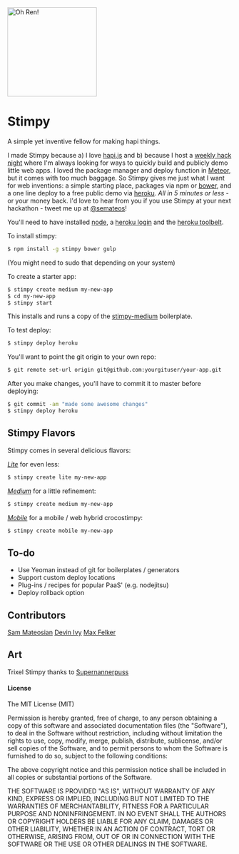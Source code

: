 <img src="http://cdn.trixel.io/trixels/593.svg" alt="Oh Ren!" style="width: 200px;"/>

Stimpy
======
A simple yet inventive fellow for making hapi things.

I made Stimpy because a) I love [hapi.js](http://hapijs.com) and b) because I host a [weekly hack night](http://hackportland.org) where I'm always looking for ways to quickly build and publicly demo little web apps.  I loved the package manager and deploy function in [Meteor](http://meteor.com), but it comes with too much baggage.  So Stimpy gives me just what I want for web inventions: a simple starting place, packages via npm or [bower](http://bower.io), and a one line deploy to a free public demo via [heroku](http://heroku.com).  *All in 5 minutes or less* - or your money back.  I'd love to hear from you if you use Stimpy at your next hackathon - tweet me up at [@semateos](https://twitter.com/semateos)!

You'll need to have installed [node](http://nodejs.org/), a [heroku login](https://signup.heroku.com/dc) and the [heroku toolbelt](https://devcenter.heroku.com/articles/getting-started-with-nodejs#set-up).

To install stimpy:
```bash
$ npm install -g stimpy bower gulp
```
(You might need to sudo that depending on your system)

To create a starter app:
```bash
$ stimpy create medium my-new-app
$ cd my-new-app
$ stimpy start
```

This installs and runs a copy of the [stimpy-medium](https://github.com/semateos/stimpy-medium) boilerplate.

To test deploy:
```bash
$ stimpy deploy heroku
```

You'll want to point the git origin to your own repo:
```bash
$ git remote set-url origin git@github.com:yourgituser/your-app.git
```

After you make changes, you'll have to commit it to master before deploying:
```bash
$ git commit -am "made some awesome changes"
$ stimpy deploy heroku
```

## Stimpy Flavors
Stimpy comes in several delicious flavors:

*[Lite](https://github.com/semateos/stimpy-lite)* for even less:
```bash
$ stimpy create lite my-new-app
```
*[Medium](https://github.com/semateos/stimpy-medium)* for a little refinement:
```bash
$ stimpy create medium my-new-app
```
*[Mobile](https://github.com/semateos/stimpy-mobile)* for a mobile / web hybrid crocostimpy:
```bash
$ stimpy create mobile my-new-app
```

## To-do
- Use Yeoman instead of git for boilerplates / generators
- Support custom deploy locations
- Plug-ins / recipes for popular PaaS' (e.g. nodejitsu)
- Deploy rollback option

## Contributors

[Sam Mateosian](https://github.com/semateos)
[Devin Ivy](https://github.com/devinivy)
[Max Felker](https://github.com/maxatbrs)

## Art
Trixel Stimpy thanks to [Supernannerpuss](http://trixel.io/#feed:supernannerpuss)

#### License

The MIT License (MIT)

Permission is hereby granted, free of charge, to any person obtaining a copy of
this software and associated documentation files (the "Software"), to deal in
the Software without restriction, including without limitation the rights to
use, copy, modify, merge, publish, distribute, sublicense, and/or sell copies of
the Software, and to permit persons to whom the Software is furnished to do so,
subject to the following conditions:

The above copyright notice and this permission notice shall be included in all
copies or substantial portions of the Software.

THE SOFTWARE IS PROVIDED "AS IS", WITHOUT WARRANTY OF ANY KIND, EXPRESS OR
IMPLIED, INCLUDING BUT NOT LIMITED TO THE WARRANTIES OF MERCHANTABILITY, FITNESS
FOR A PARTICULAR PURPOSE AND NONINFRINGEMENT. IN NO EVENT SHALL THE AUTHORS OR
COPYRIGHT HOLDERS BE LIABLE FOR ANY CLAIM, DAMAGES OR OTHER LIABILITY, WHETHER
IN AN ACTION OF CONTRACT, TORT OR OTHERWISE, ARISING FROM, OUT OF OR IN
CONNECTION WITH THE SOFTWARE OR THE USE OR OTHER DEALINGS IN THE SOFTWARE.
